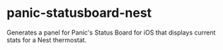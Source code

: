 panic-statusboard-nest
======================

Generates a panel for Panic's Status Board for iOS that displays current stats for a Nest thermostat.